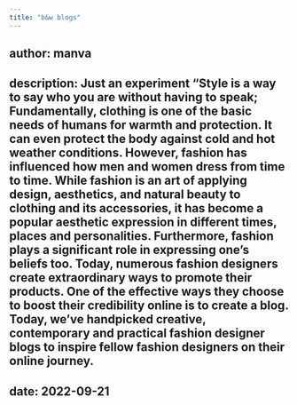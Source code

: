 ```yaml
---
title: "b&w blogs"
---
```

author: manva
---
description: Just an experiment
“Style is a way to say who you are without having to speak;
Fundamentally, clothing is one of the basic needs of humans for warmth and protection. It can even protect the body against cold and hot weather conditions. However, fashion has influenced how men and women dress from time to time. While fashion is an art of applying design, aesthetics, and natural beauty to clothing and its accessories, it has become a popular aesthetic expression in different times, places and personalities. Furthermore, fashion plays a significant role in expressing one’s beliefs too. Today, numerous fashion designers create extraordinary ways to promote their products. One of the effective ways they choose to boost their credibility online is to create a blog. Today, we’ve handpicked creative, contemporary and practical fashion designer blogs to inspire fellow fashion designers on their online journey.
---
date: 2022-09-21
---

